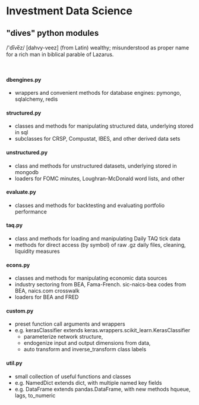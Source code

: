 # Investment Data Science

## "dives" python modules

/'di̅ve̅z/ \[dahvy-veez\] (from Latin) wealthy;
misunderstood as proper name for a rich man in biblical parable of Lazarus.

&nbsp;

#### dbengines.py

- wrappers and convenient methods for database engines: pymongo, sqlalchemy, redis

#### structured.py

- classes and methods for manipulating structured data, underlying stored in sql
- subclasses for CRSP, Compustat, IBES, and other derived data sets

#### unstructured.py

- class and methods for unstructured datasets, underlying stored in mongodb
- loaders for FOMC minutes, Loughran-McDonald word lists, and other

#### evaluate.py

- classes and methods for backtesting and evaluating portfolio performance

#### taq.py

- class and methods for loading and manipulating Daily TAQ tick data
- methods for direct access (by symbol) of raw .gz daily files, cleaning, liquidity measures

#### econs.py

- classes and methods for manipulating economic data sources
- industry sectoring from BEA, Fama-French. sic-naics-bea codes from BEA, naics.com crosswalk
- loaders for BEA and FRED

#### custom.py

- preset function call arguments and wrappers
- e.g. kerasClassifier extends keras.wrappers.scikit_learn.KerasClassifier
  - parameterize network structure, 
  - endogenize input and output dimensions from data,
  - auto transform and inverse_transform class labels

#### util.py

- small collection of useful functions and classes
- e.g. NamedDict extends dict, with multiple named key fields
- e.g. DataFrame extends pandas.DataFrame, with new methods hqueue, lags, to_numeric
